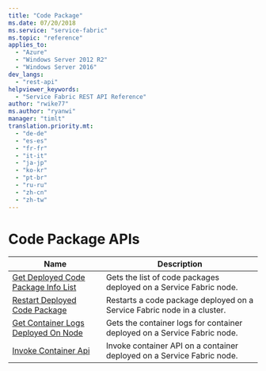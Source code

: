 ```yaml
---
title: "Code Package"
ms.date: 07/20/2018
ms.service: "service-fabric"
ms.topic: "reference"
applies_to: 
  - "Azure"
  - "Windows Server 2012 R2"
  - "Windows Server 2016"
dev_langs: 
  - "rest-api"
helpviewer_keywords: 
  - "Service Fabric REST API Reference"
author: "rwike77"
ms.author: "ryanwi"
manager: "timlt"
translation.priority.mt: 
  - "de-de"
  - "es-es"
  - "fr-fr"
  - "it-it"
  - "ja-jp"
  - "ko-kr"
  - "pt-br"
  - "ru-ru"
  - "zh-cn"
  - "zh-tw"
---
```

# Code Package APIs

| Name | Description |
| --- | --- |
| [Get Deployed Code Package Info List](sfclient-v63-api-getdeployedcodepackageinfolist.md) | Gets the list of code packages deployed on a Service Fabric node.<br/> |
| [Restart Deployed Code Package](sfclient-v63-api-restartdeployedcodepackage.md) | Restarts a code package deployed on a Service Fabric node in a cluster.<br/> |
| [Get Container Logs Deployed On Node](sfclient-v63-api-getcontainerlogsdeployedonnode.md) | Gets the container logs for container deployed on a Service Fabric node.<br/> |
| [Invoke Container Api](sfclient-v63-api-invokecontainerapi.md) | Invoke container API on a container deployed on a Service Fabric node.<br/> |

